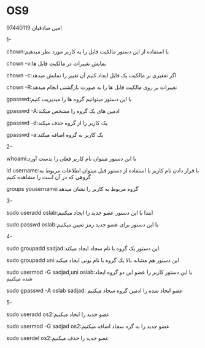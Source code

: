 # OS9
امین صادقیان 97440119

1-
  
  chown:با استفاده از این دستور مالکیت فایل را به کاربر مورد نظر میدهیم
  
  chown -v:نمایش تغییرات در مالکیت فایل ها
  
  chown -c:اگر تغغیری بر مالکیت یک فایل ایجاد کنیم آن تغییر را نمایش میدهد
  
  chown -R:تغییرات بر روی مالکیت فایل ها را به صورت بازگشتی انجام میدهد
  
  gpasswd:با این دستور میتوانیم گروه ها را میدیریت کنیم
  
  gpasswd -A:ادمین های یک گروه را مشخص میکند
  
  gpasswd -d:یک کاربر را از گروه حذف میکند
  
  gpasswd -a:یک کاربر به گروه اضافه میکند
  
  
 2-
 
   whoami:با این دستور میتوان نام کاربر فعلی را بدست آورد
   
   id username:با قرار دادن نام کاربر با استفاده از دستور قبل میتوان اطلاعات مربوط به گروهی که در آن است را مشاهده کنیم
   
   groups yousername:گروه مربوط به کاربر را نشان میدهد
   
 3-
 
  sudo useradd oslab:ابتدا با این دستور عضو جدید را ایجاد میکنیم
  
  sudo passwd oslab:با این دستور برای عضو جدید رمز تعیین میکنیم
  
 4-
  
  sudo groupadd sadjad:این دستور یک گروه با نام سجاد ایجاد میکند
  
  sudo groupadd uni:این دستور هم مشابه بالا یک گروه با نام یونی ایجاد میکند
  
  sudo usermod -G sadjad,uni oslab:با این دستور کاربر را عضو این دو گروه ایجاد شده میکنیم
  
  sudo gpasswd -A oslab sadjad: عضو ایجاد شده را ادمین گروه سجاد میکنیم
    
5- 

  sudo useradd os2:عضو جدید را ایجاد میکنیم
  
  sudo usermod -G sadjad os2:عضو جدید را به گره سجاد اضافه میکنیم
  
  sudo userdel os2:عضو جدید را حذف میکنیم
 
 
 
 
    
   
